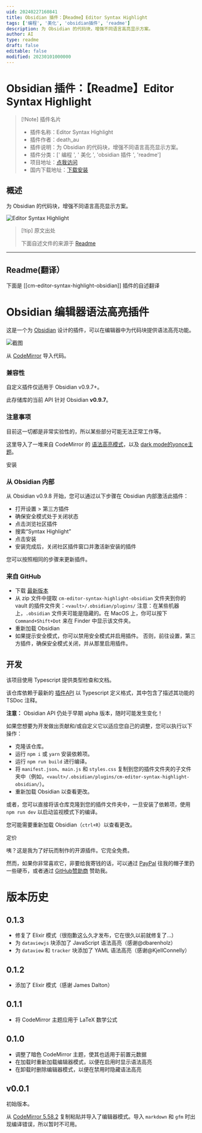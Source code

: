 ```yaml
---
uid: 20240227160841
title: Obsidian 插件：【Readme】Editor Syntax Highlight
tags: ['编程', '美化', 'obsidian插件', 'readme']
description: 为 Obsidian 的代码块，增强不同语言高亮显示方案。
author: AI
type: readme
draft: false
editable: false
modified: 20230101000000
---
```


# Obsidian 插件：【Readme】Editor Syntax Highlight

> [!Note] 插件名片
> - 插件名称：Editor Syntax Highlight
> - 插件作者：death_au
> - 插件说明：为 Obsidian 的代码块，增强不同语言高亮显示方案。
> - 插件分类：[' 编程 ', ' 美化 ', 'obsidian 插件 ', 'readme']
> - 项目地址：[点我访问](https://github.com/deathau/cm-editor-syntax-highlight-obsidian)
> - 国内下载地址：[下载安装](https://pkmer.cn/products/plugin/pluginMarket/?cm-editor-syntax-highlight-obsidian)

## 概述

为 Obsidian 的代码块，增强不同语言高亮显示方案。

![Editor Syntax Highlight](https://cdn.pkmer.cn/covers/cm-editor-syntax-highlight-obsidian.PNG!pkmer)

> [!tip] 原文出处
>
>下面自述文件的来源于 [Readme](https://ghproxy.net/https://raw.githubusercontent.com/deathau/cm-editor-syntax-highlight-obsidian/main/README.md)

---

## Readme(翻译）

下面是 [[cm-editor-syntax-highlight-obsidian]] 插件的自述翻译

# Obsidian 编辑器语法高亮插件

这是一个为 [Obsidian](https://obsidian.md) 设计的插件，可以在编辑器中为代码块提供语法高亮功能。

![截图](https://cdn.pkmer.cn/covers/cm-editor-syntax-highlight-obsidian_1_0.png!pkmer)

从 [CodeMirror](https://github.com/codemirror/CodeMirror/) 导入代码。

### 兼容性

自定义插件仅适用于 Obsidian v0.9.7+。

此存储库的当前 API 针对 Obsidian **v0.9.7**。

### 注意事项

目前这一切都是非常实验性的，所以某些部分可能无法正常工作等。

这里导入了一堆来自 CodeMirror 的 [语法高亮模式](https://github.com/codemirror/CodeMirror/tree/5.58.2/mode)，以及 [dark mode的yonce主题](https://github.com/codemirror/CodeMirror/blob/5.58.2/theme/yonce.css)。

安装

### 从 Obsidian 内部

从 Obsidian v0.9.8 开始，您可以通过以下步骤在 Obsidian 内部激活此插件：

- 打开设置 > 第三方插件
- 确保安全模式处于关闭状态
- 点击浏览社区插件
- 搜索“Syntax Highlight”
- 点击安装
- 安装完成后，关闭社区插件窗口并激活新安装的插件

您可以按照相同的步骤来更新插件。

### 来自 GitHub

- 下载 [最新版本](https://github.com/deathau/cm-editor-syntax-highlight-obsidian/releases/latest)
- 从 zip 文件中提取 `cm-editor-syntax-highlight-obsidian` 文件夹到你的 vault 的插件文件夹：`<vault>/.obsidian/plugins/`
注意：在某些机器上，`.obsidian` 文件夹可能是隐藏的。在 MacOS 上，你可以按下 `Command+Shift+Dot` 来在 Finder 中显示该文件夹。
- 重新加载 Obsidian
- 如果提示安全模式，你可以禁用安全模式并启用插件。
否则，前往设置，第三方插件，确保安全模式关闭，并从那里启用插件。

## 开发

该项目使用 Typescript 提供类型检查和文档。

该仓库依赖于最新的 [插件API](https://github.com/obsidianmd/obsidian-api) 以 Typescript 定义格式，其中包含了描述其功能的 TSDoc 注释。

**注意：** Obsidian API 仍处于早期 alpha 版本，随时可能发生变化！

如果您想要为开发做出贡献和/或自定义它以适应您自己的调整，您可以执行以下操作：

- 克隆该仓库。
- 运行 `npm i` 或 `yarn` 安装依赖项。
- 运行 `npm run build` 进行编译。
- 将 `manifest.json`、`main.js` 和 `styles.css` 复制到您的插件文件夹的子文件夹中（例如，`<vault>/.obsidian/plugins/cm-editor-syntax-highlight-obsidian/`）。
- 重新加载 Obsidian 以查看更改。

或者，您可以直接将该仓库克隆到您的插件文件夹中，一旦安装了依赖项，使用 `npm run dev` 以启动监视模式下的编译。

您可能需要重新加载 Obsidian（`ctrl+R`）以查看更改。

定价

咦？这是我为了好玩而制作的开源插件。它完全免费。

然而，如果你非常喜欢它，非要给我寄钱的话，可以通过 [PayPal](https://paypal.me/deathau) 往我的帽子里扔一些硬币，或者通过 [GitHub赞助商](https://github.com/sponsors/deathau) 赞助我。

# 版本历史

## 0.1.3

- 修复了 Elixir 模式（很抱歉这么久才发布，它在很久以前就修复了...）
- 为 `dataviewjs` 块添加了 JavaScript 语法高亮（感谢@dbarenholz）
- 为 `dataview` 和 `tracker` 块添加了 YAML 语法高亮（感谢@KjellConnelly）

## 0.1.2

- 添加了 Elixir 模式（感谢 James Dalton）

## 0.1.1

- 将 CodeMirror 主题应用于 LaTeX 数学公式

## 0.1.0

- 调整了暗色 CodeMirror 主题，使其也适用于前置元数据
- 在加载时重新加载编辑器模式，以便在启用时显示语法高亮
- 在卸载时删除编辑器模式，以便在禁用时隐藏语法高亮

## v0.0.1

初始版本。

从 [CodeMirror 5.58.2](https://github.com/codemirror/CodeMirror/tree/5.58.2/mode) 复制粘贴并导入了编辑器模式。导入 `markdown` 和 `gfm` 时出现编译错误，所以暂时不可用。
